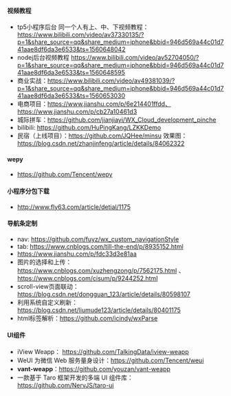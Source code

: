 #### 视频教程
- tp5小程序后台 同一个人有上、中、下视频教程： https://www.bilibili.com/video/av37330135/?p=1&share_source=qq&share_medium=iphone&bbid=946d569a44c01d741aae8df6da3e6533&ts=1560648042
- nodej后台视频教程 https://www.bilibili.com/video/av52704050/?p=1&share_source=qq&share_medium=iphone&bbid=946d569a44c01d741aae8df6da3e6533&ts=1560648595
- 商业实战：https://www.bilibili.com/video/av49381039/?p=1&share_source=qq&share_medium=iphone&bbid=946d569a44c01d741aae8df6da3e6533&ts=1560653030
- 电商项目：https://www.jianshu.com/p/6e214401ffdd、https://www.jianshu.com/p/cb27a10461d3
- 城际拼车：https://github.com/jianjiayi/WX_Cloud_development_pinche
- bilibili: https://github.com/HuPingKang/LZKKDemo
- 民宿（上线项目）：https://github.com/JQHee/minsu 效果图：https://blog.csdn.net/zhanjinfeng/article/details/84062322

#### wepy
- https://github.com/Tencent/wepy

#### 小程序分包下载
- http://www.fly63.com/article/detial/1175

#### 导航条定制
- nav: https://github.com/fuyz/wx_custom_navigationStyle
- tab: https://www.cnblogs.com/till-the-end/p/8935152.html
- https://www.jianshu.com/p/fdc33d3e81aa
- 图片的选择和上传：https://www.cnblogs.com/xuzhengzong/p/7562175.html 、 https://www.cnblogs.com/cisum/p/9244252.html
- scroll-view页面联动：https://blog.csdn.net/dongguan_123/article/details/80598107
- 利用系统自定义刷新：https://blog.csdn.net/liumude123/article/details/80401175
- html标签解析：https://github.com/icindy/wxParse

#### UI组件
- iView Weapp： https://github.com/TalkingData/iview-weapp
- WeUI 为微信 Web 服务量身设计：https://github.com/Tencent/weui
- **vant-weapp**：https://github.com/youzan/vant-weapp
- 一款基于 Taro 框架开发的多端 UI 组件库：https://github.com/NervJS/taro-ui



